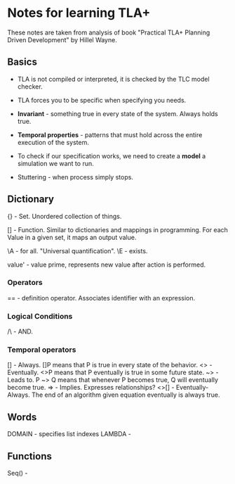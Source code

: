 # Notes for learning TLA+

These notes are taken from analysis of book "Practical TLA+ Planning Driven Development" by Hillel Wayne.

## Basics

- TLA is not compiled or interpreted, it is checked by the TLC model checker.
- TLA forces you to be specific when specifying you needs.

- **Invariant** - something true in every state of the system. Always holds true.
- **Temporal properties** - patterns that must hold across the entire execution of the system.

- To check if our specification works, we need to create a **model** a simulation we want to run.

- Stuttering - when process simply stops.

## Dictionary

{} - Set. Unordered collection of things.

[] - Function. Similar to dictionaries and mappings in programming.
For each Value in a given set, it maps an output value.

\A - for all. "Universal quantification".
\E - exists.

value' - value prime, represents new value after action is performed.

### Operators

== - definition operator. Associates identifier with an expression.

### Logical Conditions

/\ - AND.

### Temporal operators

[] - Always. []P means that P is true in every state of the behavior.
<> - Eventually. <>P means that P eventually is true in some future state.
~> - Leads to. P ~> Q means that whenever P becomes true, Q will eventually become true.
=> - Implies. Expresses relationships?
<>[] - Eventually-Always. The end of an algorithm given equation eventually is always true.

## Words

DOMAIN - specifies list indexes
LAMBDA -

## Functions

Seq() -
